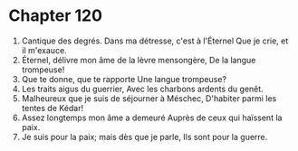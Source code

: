 # Chapter 120

1. Cantique des degrés. Dans ma détresse, c'est à l'Éternel Que je crie, et il m'exauce.
2. Éternel, délivre mon âme de la lèvre mensongère, De la langue trompeuse!
3. Que te donne, que te rapporte Une langue trompeuse?
4. Les traits aigus du guerrier, Avec les charbons ardents du genêt.
5. Malheureux que je suis de séjourner à Méschec, D'habiter parmi les tentes de Kédar!
6. Assez longtemps mon âme a demeuré Auprès de ceux qui haïssent la paix.
7. Je suis pour la paix; mais dès que je parle, Ils sont pour la guerre.

